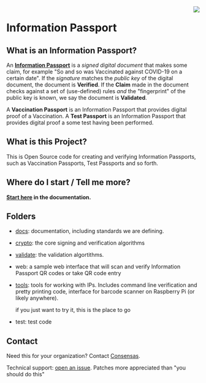 <img src="https://consensas-aws.s3.amazonaws.com/icons/passports-github.png" align="right" />

# Information Passport

## What is an Information Passport?

An **[Information Passport](https://github.com/Consensas/information-passport/tree/main/docs#information-passport)** 
is a _signed digital document_ that makes some claim,
for example "So and so was Vaccinated against COVID-19 on a certain date".
If the _signature_ matches the _public key_ of the digital document, the
document is **Verified**.
If the **Claim** made in the document checks against a set of (use-defined) rules
_and_ the "fingerprint" of the public key is known, we say the document is
**Validated**.

A **Vaccination Passport** is an Information Passport that 
provides digital proof of a Vaccination.
A **Test Passport** is an Information Passport that provides
digital proof a some test having been performed.

## What is this Project?

This is Open Source code for creating and verifying
Information Passports, such as Vaccination Passports, 
Test Passports and so forth.

## Where do I start / Tell me more?

**[Start here](docs) in the documentation.**

## Folders

* [docs](docs): documentation, including standards we are defining. 

* [crypto](crypto): the core signing and verification algorithms

* [validate](validate): the validation algortithms.

* web: a sample web interface that will scan and verify
  Information Passport QR codes or take QR code entry

* [tools](https://github.com/Consensas/information-passport-tools): 
  tools for working with IPs. Includes command line
  verification and pretty printing code, interface for 
  barcode scanner on Raspberry Pi (or likely anywhere).

  if you just want to try it, this is the place to go

* test: test code

## Contact

Need this for your organization?
Contact [Consensas](mailto:ryan@consensas.com).

Technical support: 
[open an issue](https://github.com/Consensas/information-passport/issues).
Patches more appreciated than "you should do this"
